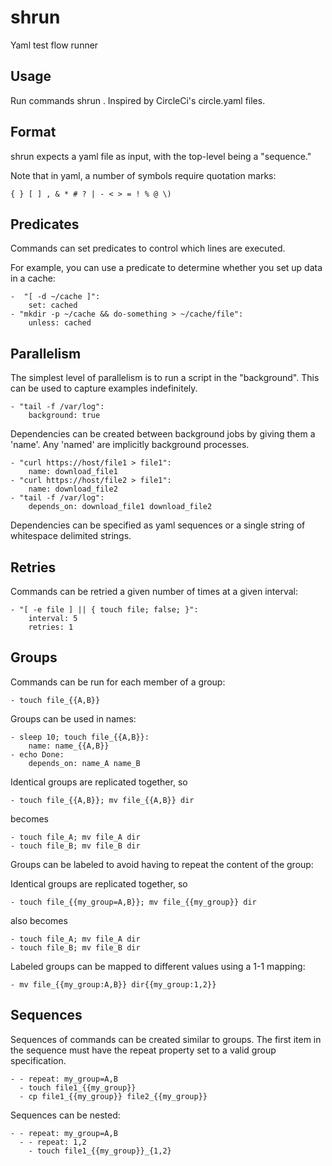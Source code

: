 # shrun

Yaml test flow runner

## Usage

Run commands shrun <file>.  Inspired by CircleCi's circle.yaml files.

## Format

shrun expects a yaml file as input, with the top-level being a
"sequence."  

Note that in yaml, a number of symbols require quotation marks:

`{ } [ ] , & * # ? | - < > = ! % @ \)`

## Predicates

Commands can set predicates to control which lines are executed.

For example, you can use a predicate to determine whether you set up 
data in a cache:
```
-  "[ -d ~/cache ]":
    set: cached
- "mkdir -p ~/cache && do-something > ~/cache/file":
    unless: cached
```

## Parallelism

The simplest level of parallelism is to run a script in the
"background".  This can be used to capture examples indefinitely.

```
- "tail -f /var/log":
    background: true
```

Dependencies can be created between background jobs by giving them a
'name'.  Any 'named' are implicitly background processes.

```
- "curl https://host/file1 > file1":
    name: download_file1
- "curl https://host/file2 > file1":
    name: download_file2
- "tail -f /var/log":
    depends_on: download_file1 download_file2
```

Dependencies can be specified as yaml sequences or a single string of
whitespace delimited strings.

## Retries

Commands can be retried a given number of times at a given interval:

```
- "[ -e file ] || { touch file; false; }":
    interval: 5
    retries: 1
```

## Groups

Commands can be run for each member of a group:

```
- touch file_{{A,B}}
```

Groups can be used in names:


```
- sleep 10; touch file_{{A,B}}:
    name: name_{{A,B}}
- echo Done:
    depends_on: name_A name_B
```

Identical groups are replicated together, so

```
- touch file_{{A,B}}; mv file_{{A,B}} dir
```

becomes

```
- touch file_A; mv file_A dir
- touch file_B; mv file_B dir
```

Groups can be labeled to avoid having to repeat the content of the group:

Identical groups are replicated together, so

```
- touch file_{{my_group=A,B}}; mv file_{{my_group}} dir
```

also becomes

```
- touch file_A; mv file_A dir
- touch file_B; mv file_B dir
```

Labeled groups can be mapped to different values using a 1-1 mapping:

```
- mv file_{{my_group:A,B}} dir{{my_group:1,2}}
```

## Sequences

Sequences of commands can be created similar to groups.  The first item
 in the sequence must have the repeat property set to a valid group specification.
 
```
- - repeat: my_group=A,B
  - touch file1_{{my_group}}
  - cp file1_{{my_group}} file2_{{my_group}}
```

Sequences can be nested:
 
```
- - repeat: my_group=A,B
  - - repeat: 1,2 
    - touch file1_{{my_group}}_{1,2}
```
